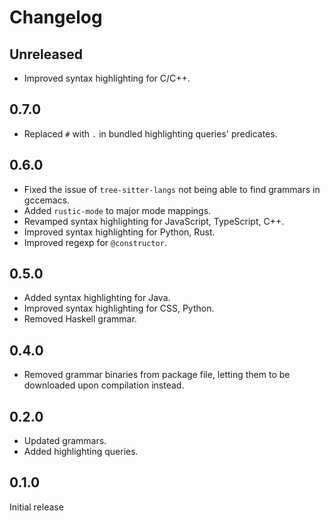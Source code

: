 # Changelog

## Unreleased
- Improved syntax highlighting for C/C++.

## 0.7.0
- Replaced `#` with `.` in bundled highlighting queries' predicates.

## 0.6.0
- Fixed the issue of `tree-sitter-langs` not being able to find grammars in gccemacs.
- Added `rustic-mode` to major mode mappings.
- Revamped syntax highlighting for JavaScript, TypeScript, C++.
- Improved syntax highlighting for Python, Rust.
- Improved regexp for `@constructor`.

## 0.5.0
- Added syntax highlighting for Java.
- Improved syntax highlighting for CSS, Python.
- Removed Haskell grammar.

## 0.4.0
- Removed grammar binaries from package file, letting them to be downloaded upon compilation instead.

## 0.2.0
- Updated grammars.
- Added highlighting queries.

## 0.1.0
Initial release
